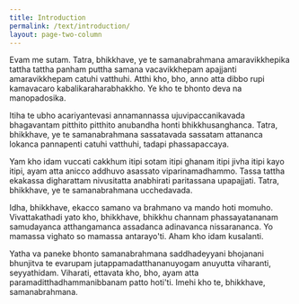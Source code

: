 ```yaml
---
title: Introduction
permalink: /text/introduction/
layout: page-two-column
---
```


Evam me sutam. Tatra, bhikkhave, ye te samanabrahmana amaravikkhepika tattha tattha panham puttha samana vacavikkhepam apajjanti amaravikkhepam catuhi vatthuhi. Atthi kho, bho, anno atta dibbo rupi kamavacaro kabalikaraharabhakkho. Ye kho te bhonto deva na manopadosika.

Itiha te ubho acariyantevasi annamannassa ujuvipaccanikavada bhagavantam pitthito pitthito anubandha honti bhikkhusanghanca. Tatra, bhikkhave, ye te samanabrahmana sassatavada sassatam attananca lokanca pannapenti catuhi vatthuhi, tadapi phassapaccaya.

Yam kho idam vuccati cakkhum itipi sotam itipi ghanam itipi jivha itipi kayo itipi, ayam atta anicco addhuvo asassato viparinamadhammo. Tassa tattha ekakassa digharattam nivusitatta anabhirati paritassana upapajjati. Tatra, bhikkhave, ye te samanabrahmana ucchedavada.

Idha, bhikkhave, ekacco samano va brahmano va mando hoti momuho. Vivattakathadi yato kho, bhikkhave, bhikkhu channam phassayatananam samudayanca atthangamanca assadanca adinavanca nissarananca. Yo mamassa vighato so mamassa antarayo'ti. Aham kho idam kusalanti.

Yatha va paneke bhonto samanabrahmana saddhadeyyani bhojanani bhunjitva te evarupam jutappamadatthananuyogam anuyutta viharanti, seyyathidam. Viharati, ettavata kho, bho, ayam atta paramaditthadhammanibbanam patto hoti'ti. Imehi kho te, bhikkhave, samanabrahmana.

